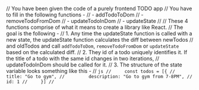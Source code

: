 // You have been given the code of a purely frontend TODO app
// You have to fill in the following functions -
// - addTodoToDom
// - removeTodoFromDom
// - updateTodoInDom
// - updateState
//
// These 4 functions comprise of what it means to create a library like React.
// The goal is the following -
// 1. Any time the updateState function is called with a new state, the updateState function calculates the diff between newTodos
// and oldTodos and call `addTodoToDom`, `removeTodoFromDom` or `updateState` based on the calculated diff.
// 2. They id of a todo uniquely identifies it. If the title of a todo with the same id changes in two iterations,
// updateTodoInDom should be called for it.
// 3. The structure of the state variable looks something like this -
// `js
//     const todos = [{
//         title: "Go to gym",
//         description: "Go to gym from 7-8PM",
//         id: 1
//     }]
// `
